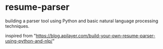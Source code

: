 # resume-parser
building a parser tool using Python and basic natural language processing techniques.

inspired from "https://blog.apilayer.com/build-your-own-resume-parser-using-python-and-nlp/"
